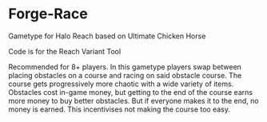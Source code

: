 # Forge-Race
Gametype for Halo Reach based on Ultimate Chicken Horse

Code is for the Reach Variant Tool

Recommended for 8+ players.
In this gametype players swap between placing obstacles on a course and racing on said obstacle course. 
The course gets progressively more chaotic with a wide variety of items.
Obstacles cost in-game money, but getting to the end of the course earns more money to buy better obstacles.
But if everyone makes it to the end, no money is earned. This incentivises not making the course too easy.
